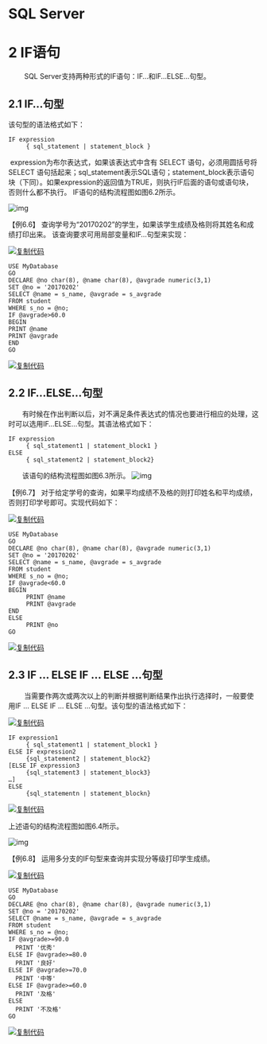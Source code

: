 # SQL Server

# 2 IF语句

　　 SQL Server支持两种形式的IF语句：IF…和IF…ELSE…句型。

 

 

## 2.1 IF…句型

 

该句型的语法格式如下：

```
IF expression
     { sql_statement | statement_block } 
```

 

​     expression为布尔表达式，如果该表达式中含有 SELECT 语句，必须用圆括号将 SELECT 语句括起来；sql_statement表示SQL语句；statement_block表示语句块（下同）。如果expression的返回值为TRUE，则执行IF后面的语句或语句块，否则什么都不执行。
IF语句的结构流程图如图6.2所示。

![img](https://img2018.cnblogs.com/blog/1427277/201906/1427277-20190621002722441-734724528.png)

 

【例6.6】 查询学号为“20170202”的学生，如果该学生成绩及格则将其姓名和成绩打印出来。
该查询要求可用局部变量和IF…句型来实现：

[![复制代码](https://common.cnblogs.com/images/copycode.gif)](javascript:void(0);)

```
USE MyDatabase
GO
DECLARE @no char(8), @name char(8), @avgrade numeric(3,1)
SET @no = '20170202'
SELECT @name = s_name, @avgrade = s_avgrade
FROM student
WHERE s_no = @no;
IF @avgrade>60.0
BEGIN
PRINT @name
PRINT @avgrade
END
GO
```

[![复制代码](https://common.cnblogs.com/images/copycode.gif)](javascript:void(0);)

 

##  2.2 IF…ELSE…句型

　　有时候在作出判断以后，对不满足条件表达式的情况也要进行相应的处理，这时可以选用IF…ELSE…句型。其语法格式如下：

```
IF expression
     { sql_statement1 | statement_block1 }
ELSE
     { sql_statement2 | statement_block2} 
```

 

　　该语句的结构流程图如图6.3所示。
![img](https://img2018.cnblogs.com/blog/1427277/201906/1427277-20190621002858626-174731436.png)

 

【例6.7】 对于给定学号的查询，如果平均成绩不及格的则打印姓名和平均成绩，否则打印学号即可。实现代码如下：

[![复制代码](https://common.cnblogs.com/images/copycode.gif)](javascript:void(0);)

```
USE MyDatabase
GO
DECLARE @no char(8), @name char(8), @avgrade numeric(3,1)
SET @no = '20170202'
SELECT @name = s_name, @avgrade = s_avgrade
FROM student
WHERE s_no = @no;
IF @avgrade<60.0
BEGIN
     PRINT @name
     PRINT @avgrade
END
ELSE
     PRINT @no
GO
```

[![复制代码](https://common.cnblogs.com/images/copycode.gif)](javascript:void(0);)

 

##  2.3 IF … ELSE IF … ELSE …句型

　　 当需要作两次或两次以上的判断并根据判断结果作出执行选择时，一般要使用IF … ELSE IF … ELSE …句型。该句型的语法格式如下：

[![复制代码](https://common.cnblogs.com/images/copycode.gif)](javascript:void(0);)

```
IF expression1
     { sql_statement1 | statement_block1 }
ELSE IF expression2
     {sql_statement2 | statement_block2}
[ELSE IF expression3
     {sql_statement3 | statement_block3}
…]
ELSE
     {sql_statementn | statement_blockn} 
```

[![复制代码](https://common.cnblogs.com/images/copycode.gif)](javascript:void(0);)

 

上述语句的结构流程图如图6.4所示。

![img](https://img2018.cnblogs.com/blog/1427277/201906/1427277-20190621003048956-1879594655.png)

 

 

 

 

【例6.8】 运用多分支的IF句型来查询并实现分等级打印学生成绩。

[![复制代码](https://common.cnblogs.com/images/copycode.gif)](javascript:void(0);)

```
USE MyDatabase
GO
DECLARE @no char(8), @name char(8), @avgrade numeric(3,1)
SET @no = '20170202'
SELECT @name = s_name, @avgrade = s_avgrade
FROM student
WHERE s_no = @no;
IF @avgrade>=90.0
  PRINT '优秀'
ELSE IF @avgrade>=80.0
  PRINT '良好'
ELSE IF @avgrade>=70.0
  PRINT '中等'
ELSE IF @avgrade>=60.0
  PRINT '及格'
ELSE
  PRINT '不及格'
GO
```

[![复制代码](https://common.cnblogs.com/images/copycode.gif)](javascript:void(0);)

 